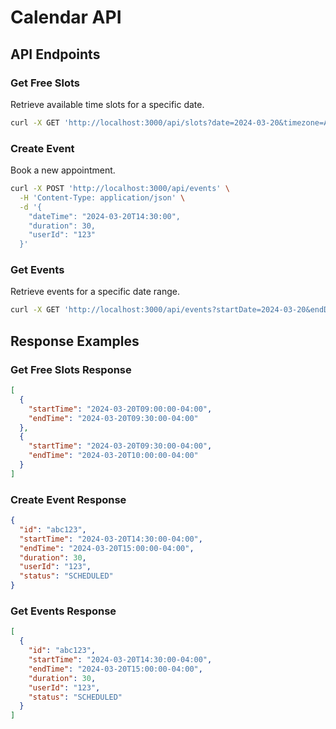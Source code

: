 # Calendar API

## API Endpoints

### Get Free Slots

Retrieve available time slots for a specific date.

```bash
curl -X GET 'http://localhost:3000/api/slots?date=2024-03-20&timezone=America/New_York'
```

### Create Event

Book a new appointment.

```bash
curl -X POST 'http://localhost:3000/api/events' \
  -H 'Content-Type: application/json' \
  -d '{
    "dateTime": "2024-03-20T14:30:00",
    "duration": 30,
    "userId": "123"
  }'
```

### Get Events

Retrieve events for a specific date range.

```bash
curl -X GET 'http://localhost:3000/api/events?startDate=2024-03-20&endDate=2024-03-21'
```

## Response Examples

### Get Free Slots Response

```json
[
  {
    "startTime": "2024-03-20T09:00:00-04:00",
    "endTime": "2024-03-20T09:30:00-04:00"
  },
  {
    "startTime": "2024-03-20T09:30:00-04:00",
    "endTime": "2024-03-20T10:00:00-04:00"
  }
]
```

### Create Event Response

```json
{
  "id": "abc123",
  "startTime": "2024-03-20T14:30:00-04:00",
  "endTime": "2024-03-20T15:00:00-04:00",
  "duration": 30,
  "userId": "123",
  "status": "SCHEDULED"
}
```

### Get Events Response

```json
[
  {
    "id": "abc123",
    "startTime": "2024-03-20T14:30:00-04:00",
    "endTime": "2024-03-20T15:00:00-04:00",
    "duration": 30,
    "userId": "123",
    "status": "SCHEDULED"
  }
]
```
